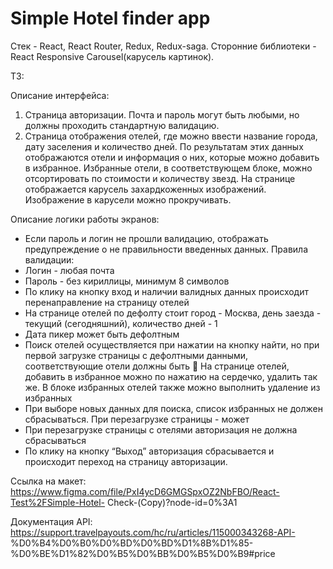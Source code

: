 # Simple Hotel finder app

Стек - React, React Router, Redux, Redux-saga.
Сторонние библиотеки - React Responsive Carousel(карусель картинок).

ТЗ:

Описание интерфейса:

1. Страница авторизации. Почта и пароль могут быть любыми, но должны проходить стандартную валидацию.
2. Страница отображения отелей, где можно ввести название города, дату заселения и количество дней. По результатам этих данных отображаются отели и информация о них, которые можно добавить в избранное. Избранные отели, в соответствующем блоке, можно отсортировать по стоимости и количеству звезд. На странице отображается карусель захардкоженных изображений. Изображение в карусели можно прокручивать.

Описание логики работы экранов:

- Если пароль и логин не прошли валидацию, отображать предупреждение о не правильности введенных данных. Правила валидации:
- Логин - любая почта
- Пароль - без кириллицы, минимум 8 символов
- По клику на кнопку вход и наличии валидных данных происходит перенаправление на страницу отелей
- На странице отелей по дефолту стоит город - Москва, день заезда - текущий (сегодняшний), количество дней - 1
- Дата пикер может быть дефолтным
- Поиск отелей осуществляется при нажатии на кнопку найти, но при первой загрузке страницы с дефолтными данными,    соответствующие отели должны быть  На странице отелей, добавить в избранное можно по нажатию на сердечко,
удалить так же. В блоке избранных отелей также можно выполнить удаление из избранных
- При выборе новых данных для поиска, список избранных не должен сбрасываться. При перезагрузке страницы - может
- При перезагрузке страницы с отелями авторизация не должна сбрасываться
- По клику на кнопку “Выход” авторизация сбрасывается и происходит переход на страницу авторизации.

Ссылка на макет:
https://www.figma.com/file/PxI4ycD6GMGSpxOZ2NbFBO/React-Test%2FSimple-Hotel- Check-(Copy)?node-id=0%3A1

Документация API:
https://support.travelpayouts.com/hc/ru/articles/115000343268-API- %D0%B4%D0%B0%D0%BD%D0%BD%D1%8B%D1%85- %D0%BE%D1%82%D0%B5%D0%BB%D0%B5%D0%B9#price

